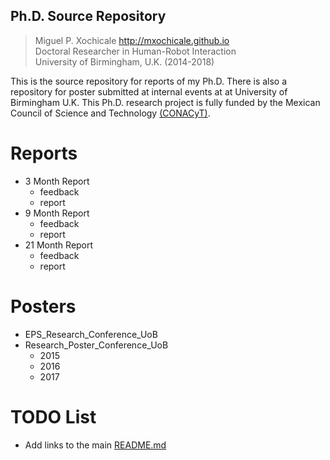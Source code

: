 Ph.D. Source Repository
---
> Miguel P. Xochicale http://mxochicale.github.io  
> Doctoral Researcher in Human-Robot Interaction  
> University of Birmingham, U.K. (2014-2018)


This is the source repository for reports of my Ph.D.
There is also a repository for poster submitted at internal events at at University of Birmingham U.K.
This Ph.D. research project is fully funded by the Mexican Council of Science and Technology [(CONACyT)](http://www.conacyt.gob.mx/).

# Reports
* 3 Month Report
  * feedback
  * report
* 9 Month Report
  * feedback
  * report
* 21 Month Report
  * feedback
  * report

# Posters
* EPS_Research_Conference_UoB 	
* Research_Poster_Conference_UoB
  * 2015
  * 2016
  * 2017  


# TODO List
* Add links to the main [README.md](https://github.com/mxochicale/PhD/blob/master/README.md)

